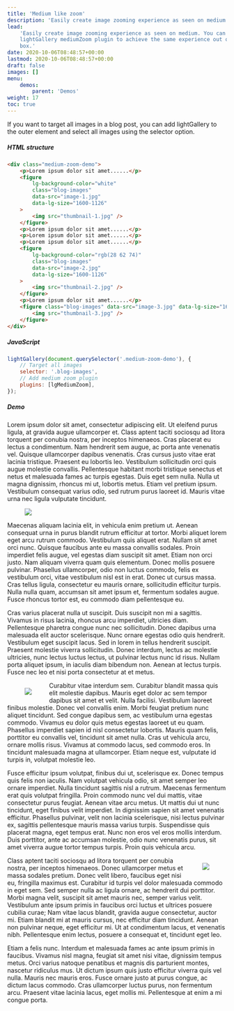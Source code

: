 ```yaml
---
title: 'Medium like zoom'
description: 'Easily create image zooming experience as seen on medium. '
lead:
    'Easily create image zooming experience as seen on medium. You can just use
    lightGallery mediumZoom plugin to achieve the same experience out of the
    box.'
date: 2020-10-06T08:48:57+00:00
lastmod: 2020-10-06T08:48:57+00:00
draft: false
images: []
menu:
    demos:
        parent: 'Demos'
weight: 17
toc: true
---
```


If you want to target all images in a blog post, you can add lightGallery to the
outer element and select all images using the selector option.

##### HTML structure

```html
<div class="medium-zoom-demo">
    <p>Lorem ipsum dolor sit amet......</p>
    <figure
        lg-background-color="white"
        class="blog-images"
        data-src="image-1.jpg"
        data-lg-size="1600-1126"
    >
        <img src="thumbnail-1.jpg" />
    </figure>
    <p>Lorem ipsum dolor sit amet......</p>
    <p>Lorem ipsum dolor sit amet......</p>
    <p>Lorem ipsum dolor sit amet......</p>
    <figure
        lg-background-color="rgb(28 62 74)"
        class="blog-images"
        data-src="image-2.jpg"
        data-lg-size="1600-1126"
    >
        <img src="thumbnail-2.jpg" />
    </figure>
    <p>Lorem ipsum dolor sit amet......</p>
    <figure class="blog-images" data-src="image-3.jpg" data-lg-size="1600-1126">
        <img src="thumbnail-3.jpg" />
    </figure>
</div>
```

##### JavaScript

```js
lightGallery(document.querySelector('.medium-zoom-demo'), {
    // Target all images
    selector: '.blog-images',
    // Add medium zoom plugin
    plugins: [lgMediumZoom],
});
```

##### Demo

<div class="medium-zoom-demo">

Lorem ipsum dolor sit amet, consectetur adipiscing elit. Ut eleifend purus
ligula, at gravida augue ullamcorper et. Class aptent taciti sociosqu ad litora
torquent per conubia nostra, per inceptos himenaeos. Cras placerat eu lectus a
condimentum. Nam hendrerit sem augue, ac porta ante venenatis vel. Quisque
ullamcorper dapibus venenatis. Cras cursus justo vitae erat lacinia tristique.
Praesent eu lobortis leo. Vestibulum sollicitudin orci quis augue molestie
convallis. Pellentesque habitant morbi tristique senectus et netus et malesuada
fames ac turpis egestas. Duis eget sem nulla. Nulla ut magna dignissim, rhoncus
mi ut, lobortis metus. Etiam vel pretium ipsum. Vestibulum consequat varius
odio, sed rutrum purus laoreet id. Mauris vitae urna nec ligula vulputate
tincidunt.

<figure lg-background-color="#FFF" class="blog-images" data-src="https://images.unsplash.com/photo-1477322524744-0eece9e79640?ixlib=rb-1.2.1&ixid=MXwxMjA3fDB8MHxwaG90by1wYWdlfHx8fGVufDB8fHw%3D&auto=format&fit=crop&w=1600&q=80"  data-lg-size="1600-1126" >
<img src="https://images.unsplash.com/photo-1477322524744-0eece9e79640?ixlib=rb-1.2.1&ixid=MXwxMjA3fDB8MHxwaG90by1wYWdlfHx8fGVufDB8fHw%3D&auto=format&fit=crop&w=860&q=80"/>
</figure>

Maecenas aliquam lacinia elit, in vehicula enim pretium ut. Aenean consequat
urna in purus blandit rutrum efficitur at tortor. Morbi aliquet lorem eget arcu
rutrum commodo. Vestibulum quis aliquet erat. Nullam sit amet orci nunc. Quisque
faucibus ante eu massa convallis sodales. Proin imperdiet felis augue, vel
egestas diam suscipit sit amet. Etiam non orci justo. Nam aliquam viverra quam
quis elementum. Donec mollis posuere pulvinar. Phasellus ullamcorper, odio non
luctus commodo, felis ex vestibulum orci, vitae vestibulum nisl est in erat.
Donec ut cursus massa. Cras tellus ligula, consectetur eu mauris ornare,
sollicitudin efficitur turpis. Nulla nulla quam, accumsan sit amet ipsum et,
fermentum sodales augue. Fusce rhoncus tortor est, eu commodo diam pellentesque
eu.

Cras varius placerat nulla ut suscipit. Duis suscipit non mi a sagittis. Vivamus
in risus lacinia, rhoncus arcu imperdiet, ultricies diam. Pellentesque pharetra
congue nunc nec sollicitudin. Donec dapibus urna malesuada elit auctor
scelerisque. Nunc ornare egestas odio quis hendrerit. Vestibulum eget suscipit
lacus. Sed in lorem in tellus hendrerit suscipit. Praesent molestie viverra
sollicitudin. Donec interdum, lectus ac molestie ultricies, nunc lectus luctus
lectus, ut pulvinar lectus nunc id risus. Nullam porta aliquet ipsum, in iaculis
diam bibendum non. Aenean at lectus turpis. Fusce nec leo et nisi porta
consectetur at et metus.

<figure lg-background-color="rgb(22 37 44)" style="float:left" class="blog-images" data-src="https://images.unsplash.com/photo-1465311530779-5241f5a29892?ixid=MXwxMjA3fDB8MHxwaG90by1wYWdlfHx8fGVufDB8fHw%3D&ixlib=rb-1.2.1&auto=format&fit=crop&w=1600&q=80"  data-lg-size="1600-1067" >
<img src="https://images.unsplash.com/photo-1465311530779-5241f5a29892?ixid=MXwxMjA3fDB8MHxwaG90by1wYWdlfHx8fGVufDB8fHw%3D&ixlib=rb-1.2.1&auto=format&fit=crop&w=860&q=80"/>
</figure>

Curabitur vitae interdum sem. Curabitur blandit massa quis elit molestie
dapibus. Mauris eget dolor ac sem tempor dapibus sit amet et velit. Nulla
facilisi. Vestibulum laoreet finibus molestie. Donec vel convallis enim. Morbi
feugiat pretium nunc aliquet tincidunt. Sed congue dapibus sem, ac vestibulum
urna egestas commodo. Vivamus eu dolor quis metus egestas laoreet ut eu quam.
Phasellus imperdiet sapien id nisl consectetur lobortis. Mauris quam felis,
porttitor eu convallis vel, tincidunt sit amet nulla. Cras ut vehicula arcu,
ornare mollis risus. Vivamus at commodo lacus, sed commodo eros. In tincidunt
malesuada magna at ullamcorper. Etiam neque est, vulputate id turpis in,
volutpat molestie leo.

Fusce efficitur ipsum volutpat, finibus dui ut, scelerisque ex. Donec tempus
quis felis non iaculis. Nam volutpat vehicula odio, sit amet semper leo ornare
imperdiet. Nulla tincidunt sagittis nisl a rutrum. Maecenas fermentum erat quis
volutpat fringilla. Proin commodo nunc vel dui mattis, vitae consectetur purus
feugiat. Aenean vitae arcu metus. Ut mattis dui ut nunc tincidunt, eget finibus
velit imperdiet. In dignissim sapien sit amet venenatis efficitur. Phasellus
pulvinar, velit non lacinia scelerisque, nisi lectus pulvinar ex, sagittis
pellentesque mauris massa varius turpis. Suspendisse quis placerat magna, eget
tempus erat. Nunc non eros vel eros mollis interdum. Duis porttitor, ante ac
accumsan molestie, odio nunc venenatis purus, sit amet viverra augue tortor
tempus turpis. Proin quis vehicula arcu.

<figure lg-background-color="rgb(28 62 74)" class="blog-images" data-src="https://images.unsplash.com/photo-1610448721566-47369c768e70?ixid=MXwxMjA3fDB8MHxwaG90by1wYWdlfHx8fGVufDB8fHw%3D&ixlib=rb-1.2.1&auto=format&fit=crop&w=1600&q=80"  data-lg-size="1600-2400" style="float: right; margin-left: 2rem;">
<img src="https://images.unsplash.com/photo-1610448721566-47369c768e70?ixid=MXwxMjA3fDB8MHxwaG90by1wYWdlfHx8fGVufDB8fHw%3D&ixlib=rb-1.2.1&auto=format&fit=crop&w=340&q=80"/>
</figure>

Class aptent taciti sociosqu ad litora torquent per conubia nostra, per inceptos
himenaeos. Donec ullamcorper metus et massa sodales pretium. Donec velit libero,
faucibus eget nisi eu, fringilla maximus est. Curabitur id turpis vel dolor
malesuada commodo in eget sem. Sed semper nulla ac ligula ornare, ac hendrerit
dui porttitor. Morbi magna velit, suscipit sit amet mauris nec, semper varius
velit. Vestibulum ante ipsum primis in faucibus orci luctus et ultrices posuere
cubilia curae; Nam vitae lacus blandit, gravida augue consectetur, auctor mi.
Etiam blandit mi at mauris cursus, nec efficitur diam tincidunt. Aenean non
pulvinar neque, eget efficitur mi. Ut at condimentum lacus, et venenatis nibh.
Pellentesque enim lectus, posuere a consequat et, tincidunt eget leo.

Etiam a felis nunc. Interdum et malesuada fames ac ante ipsum primis in
faucibus. Vivamus nisl magna, feugiat sit amet nisi vitae, dignissim tempus
metus. Orci varius natoque penatibus et magnis dis parturient montes, nascetur
ridiculus mus. Ut dictum ipsum quis justo efficitur viverra quis vel nulla.
Mauris nec mauris eros. Fusce ornare justo at purus congue, ac dictum lacus
commodo. Cras ullamcorper luctus purus, non fermentum arcu. Praesent vitae
lacinia lacus, eget mollis mi. Pellentesque at enim a mi congue porta.

</div>
